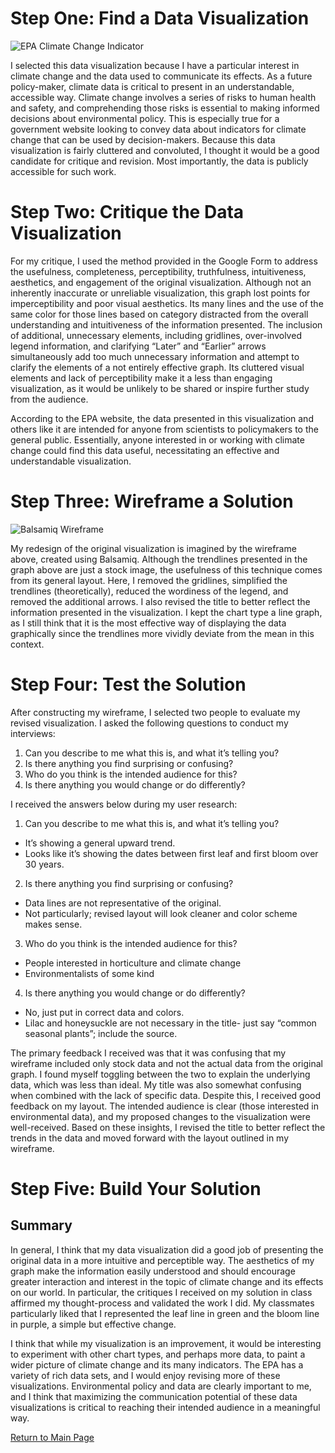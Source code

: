 # Step One: Find a Data Visualization
![EPA Climate Change Indicator](https://www.epa.gov/sites/default/files/2021-03/leaf-bloom-dates_download1_2021.png)

I selected this data visualization because I have a particular interest in climate change and the data used to communicate its effects. As a future policy-maker, climate data is critical to present in an understandable, accessible way. Climate change involves a series of risks to human health and safety, and comprehending those risks is essential to making informed decisions about environmental policy. This is especially true for a government website looking to convey data about indicators for climate change that can be used by decision-makers. Because this data visualization is fairly cluttered and convoluted, I thought it would be a good candidate for critique and revision. Most importantly, the data is publicly accessible for such work.

# Step Two: Critique the Data Visualization
For my critique, I used the method provided in the Google Form to address the usefulness, completeness, perceptibility, truthfulness, intuitiveness, aesthetics, and engagement of the original visualization. Although not an inherently inaccurate or unreliable visualization, this graph lost points for imperceptibility and poor visual aesthetics. Its many lines and the use of the same color for those lines based on category distracted from the overall understanding and intuitiveness of the information presented. The inclusion of additional, unnecessary elements, including gridlines, over-involved legend information, and clarifying “Later” and “Earlier” arrows simultaneously add too much unnecessary information and attempt to clarify the elements of a not entirely effective graph. Its cluttered visual elements and lack of perceptibility make it a less than engaging visualization, as it would be unlikely to be shared or inspire further study from the audience. 

According to the EPA website, the data presented in this visualization and others like it are intended for anyone from scientists to policymakers to the general public. Essentially, anyone interested in or working with climate change could find this data useful, necessitating an effective and understandable visualization. 

# Step Three: Wireframe a Solution

![Balsamiq Wireframe](https://user-images.githubusercontent.com/92963323/141038845-59fb2c75-9831-40b6-b23e-43fef9607b03.png)

My redesign of the original visualization is imagined by the wireframe above, created using Balsamiq. Although the trendlines presented in the graph above are just a stock image, the usefulness of this technique comes from its general layout. Here, I removed the gridlines, simplified the trendlines (theoretically), reduced the wordiness of the legend, and removed the additional arrows. I also revised the title to better reflect the information presented in the visualization. I kept the chart type a line graph, as I still think that it is the most effective way of displaying the data graphically since the trendlines more vividly deviate from the mean in this context.

# Step Four: Test the Solution
After constructing my wireframe, I selected two people to evaluate my revised visualization. I asked the following questions to conduct my interviews:
1. Can you describe to me what this is, and what it’s telling you?
2. Is there anything you find surprising or confusing?
3. Who do you think is the intended audience for this?
4. Is there anything you would change or do differently?

I received the answers below during my user research:
1. Can you describe to me what this is, and what it’s telling you?
* It’s showing a general upward trend.
* Looks like it’s showing the dates between first leaf and first bloom over 30 years.
2. Is there anything you find surprising or confusing?
* Data lines are not representative of the original.
* Not particularly; revised layout will look cleaner and color scheme makes sense.
3. Who do you think is the intended audience for this?
* People interested in horticulture and climate change
* Environmentalists of some kind
4. Is there anything you would change or do differently?
* No, just put in correct data and colors.
* Lilac and honeysuckle are not necessary in the title- just say “common seasonal plants”; include the source.

The primary feedback I received was that it was confusing that my wireframe included only stock data and not the actual data from the original graph. I found myself toggling between the two to explain the underlying data, which was less than ideal. My title was also somewhat confusing when combined with the lack of specific data. Despite this, I received good feedback on my layout. The intended audience is clear (those interested in environmental data), and my proposed changes to the visualization were well-received. Based on these insights, I revised the title to better reflect the trends in the data and moved forward with the layout outlined in my wireframe.

# Step Five: Build Your Solution
<div class="flourish-embed flourish-chart" data-src="visualisation/7768957"><script src="https://public.flourish.studio/resources/embed.js"></script></div>

## Summary
In general, I think that my data visualization did a good job of presenting the original data in a more intuitive and perceptible way. The aesthetics of my graph make the information easily understood and should encourage greater interaction and interest in the topic of climate change and its effects on our world. In particular, the critiques I received on my solution in class affirmed my thought-process and validated the work I did. My classmates particularly liked that I represented the leaf line in green and the bloom line in purple, a simple but effective change. 

I think that while my visualization is an improvement, it would be interesting to experiment with other chart types, and perhaps more data, to paint a wider picture of climate change and its many indicators. The EPA has a variety of rich data sets, and I would enjoy revising more of these visualizations. Environmental policy and data are clearly important to me, and I think that maximizing the communication potential of these data visualizations is critical to reaching their intended audience in a meaningful way.

[Return to Main Page](https://aej6qm.github.io/Telling-Stories-with-Data/)
